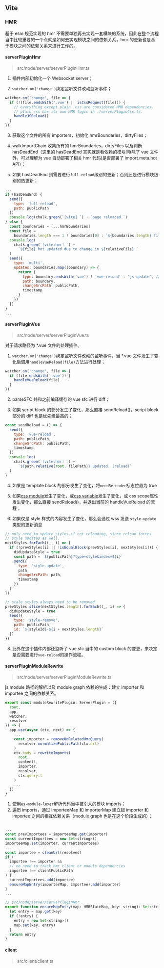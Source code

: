 ## Vite

### HMR

基于 esm 规范实现的 hmr 不需要单独再去实现一套模块的系统，因此在整个流程当中比较重要的一个点就是如何去实现模块之间的依赖关系，hmr 的更新也是基于模块之间的依赖关系来进行工作的。

#### serverPluginHmr

> src/node/server/serverPluginHmr.ts

1. 插件内部初始化一个 Websocket server；

2. `watcher.on('change')`绑定监听文件改动监听事件；

```javascript
watcher.on('change', file => {
  if (!(file.endsWith('.vue') || isCssRequest(file))) {
    // everything except plain .css are considered HMR dependencies.
    // plain css has its own HMR logic in ./serverPluginCss.ts.
    handleJSReload()
  }
})
```

3. 获取这个文件的所有 importers，初始化 hmrBoundaries，dirtyFiles；

4. walkImportChain 收集所有的 hmrBoundaries，dirtyFiles 以及判断 hasDeadEnd（这里的 hasDeadEnd 其实就是看依赖的模块间(除了 vue 文件外，可以理解为 vue 自动部署了相关 hmr 代码)是否部署了 import.meta.hot API）；

5. 如果 hasDeadEnd 则需要进行`full-reload`级别的更新；否则还是进行模块级别的热更新；

```javascript
...
if (hasDeadEnd) {
  send({
    type: 'full-reload',
    path: publicPath
  })
  console.log(chalk.green(`[vite] `) + `page reloaded.`)
} else {
  const boundaries = [...hmrBoundaries]
  const file =
    boundaries.length === 1 ? boundaries[0] : `${boundaries.length} files`
  console.log(
    chalk.green(`[vite:hmr] `) +
      `${file} hot updated due to change in ${relativeFile}.`
  )
  send({
    type: 'multi',
    updates: boundaries.map((boundary) => {
      return {
        type: boundary.endsWith('vue') ? 'vue-reload' : 'js-update', // 如果是 vue 文件那么是 vue-reload 类型的更新，如果是 js 文件，那么是 js-update 类型的更新
        path: boundary,
        changeSrcPath: publicPath,
        timestamp
      }
    })
  })
}
...
```

#### serverPluginVue

> src/node/server/serverPluginVue.ts

对于请求路径为 *.vue 文件的处理插件。

1. `watcher.on('change')`绑定监听文件改动的监听事件，当 *.vue 文件发生了变化后调用`handleVueReload(file)`方法进行处理；

```javascript
watcher.on('change', file => {
  if (file.endsWith('.vue')) {
    handleVueReload(file)
  }
})
```

2. parseSFC 并和之前编译缓存的 vue sfc 进行 diff；

3. 如果 script block 的部分发生了变化，那么直接 sendReload()，script block 部分的 diff 也是优先级最高的；

```javascript
const sendReload = () => {
  send({
    type: 'vue-reload',
    path: publicPath,
    changeSrcPath: publicPath,
    timestamp
  })
  console.log(
    chalk.green(`[vite:hmr] `) +
      `${path.relative(root, filePath)} updated. (reload)`
  )
}
```

4. 如果是 template block 的部分发生了变化，将`needRerender`标志位置为 true

5. 如果[css module](https://github.com/vitejs/vite#css-modules)发生了变化，或[css variable](https://github.com/vitejs/vite#css-pre-processors)发生了变化，或 css scope属性发生变化，那么直接 sendReload()，并退出当前的 handleVueReload 的流程；

7. 如果仅是 style 样式的内容发生了变化，那么会通过 wss 发送 `style-update` 类型的更新消息

```javascript
// only need to update styles if not reloading, since reload forces
// style updates as well.
nextStyles.forEach((_, i) => {
  if (!prevStyles[i] || !isEqualBlock(prevStyles[i], nextStyles[i])) {
    didUpdateStyle = true
    const path = `${publicPath}?type=style&index=${i}`
    send({
      type: 'style-update',
      path,
      changeSrcPath: path,
      timestamp
    })
  }
})

// stale styles always need to be removed
prevStyles.slice(nextStyles.length).forEach((_, i) => {
  didUpdateStyle = true
  send({
    type: 'style-remove',
    path: publicPath,
    id: `${styleId}-${i + nextStyles.length}`
  })
})
```

8. 此外在这个插件内部还监听了 vue sfc 当中的 custom block 的变更，来决定是否需要进行`vue-reload`的操作流程。

#### serverPluginModuleRewrite

> src/node/server/serverPluginModuleRewrite.ts

js module 路径的解析以及 module graph 依赖的生成：建立 importer 和 importee 之间的依赖关系。

```javascript
export const moduleRewritePlugin: ServerPlugin = ({
  root,
  app,
  watcher,
  resolver
}) => {
  app.use(async (ctx, next) => {
    ...
    const importer = removeUnRelatedHmrQuery(
      resolver.normalizePublicPath(ctx.url)
    )
    ctx.body = rewriteImports(
      root,
      content!,
      importer,
      resolver,
      ctx.query.t
    )
    ...
  })
}
```

1. 使用`es-module-lexer`解析代码当中被引入的模块 imports；
2. 遍历 imports，通过 importeeMap 和 importerMap 建立起 importer 和 importee 之间的相互依赖关系（module graph 也是在这个阶段生成的）；

```javascript

...
const prevImportees = importeeMap.get(importer)
const currentImportees = new Set<string>()
importeeMap.set(importer, currentImportees)
...
const importee = cleanUrl(resolved)
if (
  importee !== importer &&
  // no need to track hmr client or module dependencies
  importee !== clientPublicPath
) {
  currentImportees.add(importee)
  ensureMapEntry(importerMap, importee).add(importer)
}
...

// src/node/server/serverPluginHmr
export function ensureMapEntry(map: HMRStateMap, key: string): Set<string> {
  let entry = map.get(key)
  if (!entry) {
    entry = new Set<string>()
    map.set(key, entry)
  }
  return entry
}
```

#### client

> src/client/client.ts